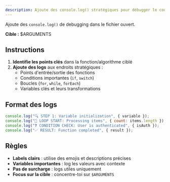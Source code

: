 ```yaml
---
description: Ajoute des console.log() stratégiques pour débugger le code
---
```


Ajoute des `console.log()` de debugging dans le fichier ouvert.

**Cible :** $ARGUMENTS

## Instructions

1. **Identifie les points clés** dans la fonction/algorithme ciblé
2. **Ajoute des logs** aux endroits stratégiques :
    - Points d'entrée/sortie des fonctions
    - Conditions importantes (`if`, `switch`)
    - Boucles (`for`, `while`, `forEach`)
    - Variables clés et leurs transformations

## Format des logs

```javascript
console.log("🔍 STEP 1: Variable initialization", { variable });
console.log("🔄 LOOP START: Processing items", { count: items.length });
console.log("❓ CONDITION CHECK: User is authenticated", { isAuth });
console.log("✅ RESULT: Function completed", { result });
```

## Règles

- **Labels clairs** : utilise des emojis et descriptions précises
- **Variables importantes** : log les valeurs avec contexte
- **Pas de surcharge** : logs utiles uniquement
- **Focus sur la cible** : concentre-toi sur `$ARGUMENTS`
